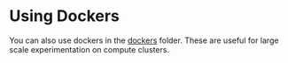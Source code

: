 # Using Dockers

You can also use dockers in the [dockers](https://github.com/microsoft/archai/tree/master/dockers) folder. These are useful for large scale experimentation on compute clusters.